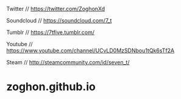 Twitter // https://twitter.com/ZoghonXd

Soundcloud // https://soundcloud.com/7_t

Tumblr // https://7tfive.tumblr.com/

Youtube // https://www.youtube.com/channel/UCvLD0MzSDNbou1tQk6sTf2A

Steam // http://steamcommunity.com/id/seven_t/

# zoghon.github.io

